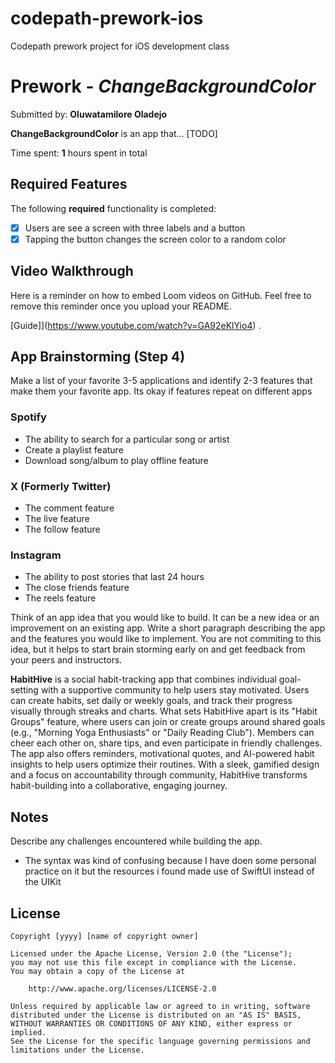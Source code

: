 # codepath-prework-ios
Codepath prework project for iOS development class 

# Prework - *ChangeBackgroundColor*

Submitted by: **Oluwatamilore Oladejo**

**ChangeBackgroundColor** is an app that... [TODO] 

Time spent: **1** hours spent in total

## Required Features

The following **required** functionality is completed:

- [x] Users are see a screen with three labels and a button
- [x] Tapping the button changes the screen color to a random color
 
## Video Walkthrough

Here is a reminder on how to embed Loom videos on GitHub. Feel free to remove this reminder once you upload your README. 

[Guide]](https://www.youtube.com/watch?v=GA92eKlYio4) .

## App Brainstorming (Step 4)
Make a list of your favorite 3-5 applications and identify 2-3 features that make them your favorite app. Its okay if features repeat on different apps
### Spotify
- The ability to search for a particular song or artist
- Create a playlist feature
- Download song/album to play offline feature

### X (Formerly Twitter)
- The comment feature
- The live feature
- The follow feature

### Instagram
- The ability to post stories that last 24 hours
- The close friends feature
- The reels feature

Think of an app idea that you would like to build. It can be a new idea or an improvement on an existing app. Write a short paragraph describing the app and the features you would like to implement. You are not commiting to this idea, but it helps to start brain storming early on and get feedback from your peers and instructors.

**HabitHive** is a social habit-tracking app that combines individual goal-setting with a supportive community to help users stay motivated. Users can create habits, set daily or weekly goals, and track their progress visually through streaks and charts. What sets HabitHive apart is its "Habit Groups" feature, where users can join or create groups around shared goals (e.g., "Morning Yoga Enthusiasts" or "Daily Reading Club"). Members can cheer each other on, share tips, and even participate in friendly challenges. The app also offers reminders, motivational quotes, and AI-powered habit insights to help users optimize their routines. With a sleek, gamified design and a focus on accountability through community, HabitHive transforms habit-building into a collaborative, engaging journey.

## Notes
Describe any challenges encountered while building the app.
- The syntax was kind of confusing because I have doen some personal practice on it but the resources i found made use of SwiftUI instead of the UIKit

## License

    Copyright [yyyy] [name of copyright owner]

    Licensed under the Apache License, Version 2.0 (the "License");
    you may not use this file except in compliance with the License.
    You may obtain a copy of the License at

        http://www.apache.org/licenses/LICENSE-2.0

    Unless required by applicable law or agreed to in writing, software
    distributed under the License is distributed on an "AS IS" BASIS,
    WITHOUT WARRANTIES OR CONDITIONS OF ANY KIND, either express or implied.
    See the License for the specific language governing permissions and
    limitations under the License.
